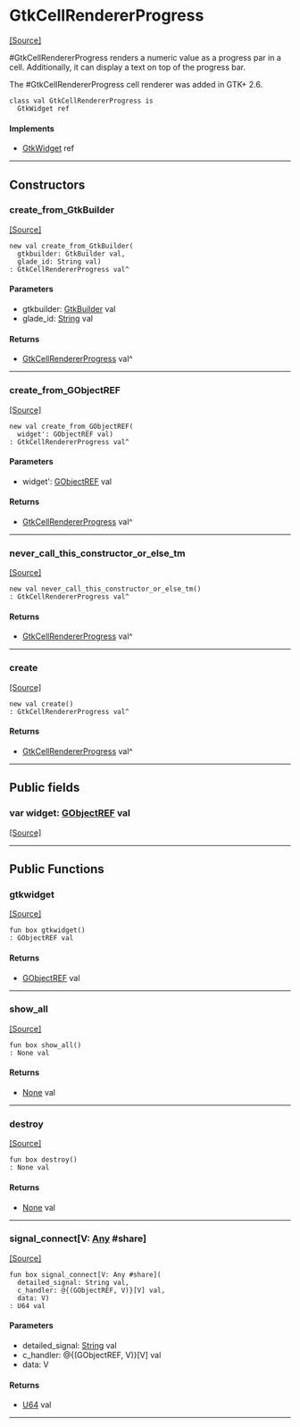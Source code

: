 # GtkCellRendererProgress
<span class="source-link">[[Source]](src/gtk3/GtkCellRendererProgress.md#L6)</span>

#GtkCellRendererProgress renders a numeric value as a progress par in a cell.
Additionally, it can display a text on top of the progress bar.

The #GtkCellRendererProgress cell renderer was added in GTK+ 2.6.


```pony
class val GtkCellRendererProgress is
  GtkWidget ref
```

#### Implements

* [GtkWidget](gtk3-GtkWidget.md) ref

---

## Constructors

### create_from_GtkBuilder
<span class="source-link">[[Source]](src/gtk3/GtkCellRendererProgress.md#L17)</span>


```pony
new val create_from_GtkBuilder(
  gtkbuilder: GtkBuilder val,
  glade_id: String val)
: GtkCellRendererProgress val^
```
#### Parameters

*   gtkbuilder: [GtkBuilder](gtk3-GtkBuilder.md) val
*   glade_id: [String](builtin-String.md) val

#### Returns

* [GtkCellRendererProgress](gtk3-GtkCellRendererProgress.md) val^

---

### create_from_GObjectREF
<span class="source-link">[[Source]](src/gtk3/GtkCellRendererProgress.md#L20)</span>


```pony
new val create_from_GObjectREF(
  widget': GObjectREF val)
: GtkCellRendererProgress val^
```
#### Parameters

*   widget': [GObjectREF](gtk3-..-gobject-GObjectREF.md) val

#### Returns

* [GtkCellRendererProgress](gtk3-GtkCellRendererProgress.md) val^

---

### never_call_this_constructor_or_else_tm
<span class="source-link">[[Source]](src/gtk3/GtkCellRendererProgress.md#L23)</span>


```pony
new val never_call_this_constructor_or_else_tm()
: GtkCellRendererProgress val^
```

#### Returns

* [GtkCellRendererProgress](gtk3-GtkCellRendererProgress.md) val^

---

### create
<span class="source-link">[[Source]](src/gtk3/GtkCellRendererProgress.md#L27)</span>


```pony
new val create()
: GtkCellRendererProgress val^
```

#### Returns

* [GtkCellRendererProgress](gtk3-GtkCellRendererProgress.md) val^

---

## Public fields

### var widget: [GObjectREF](gtk3-..-gobject-GObjectREF.md) val
<span class="source-link">[[Source]](src/gtk3/GtkCellRendererProgress.md#L13)</span>



---

## Public Functions

### gtkwidget
<span class="source-link">[[Source]](src/gtk3/GtkCellRendererProgress.md#L15)</span>


```pony
fun box gtkwidget()
: GObjectREF val
```

#### Returns

* [GObjectREF](gtk3-..-gobject-GObjectREF.md) val

---

### show_all
<span class="source-link">[[Source]](src/gtk3/GtkWidget.md#L4)</span>


```pony
fun box show_all()
: None val
```

#### Returns

* [None](builtin-None.md) val

---

### destroy
<span class="source-link">[[Source]](src/gtk3/GtkWidget.md#L7)</span>


```pony
fun box destroy()
: None val
```

#### Returns

* [None](builtin-None.md) val

---

### signal_connect\[V: [Any](builtin-Any.md) #share\]
<span class="source-link">[[Source]](src/gtk3/GtkWidget.md#L10)</span>


```pony
fun box signal_connect[V: Any #share](
  detailed_signal: String val,
  c_handler: @{(GObjectREF, V)}[V] val,
  data: V)
: U64 val
```
#### Parameters

*   detailed_signal: [String](builtin-String.md) val
*   c_handler: @{(GObjectREF, V)}[V] val
*   data: V

#### Returns

* [U64](builtin-U64.md) val

---

